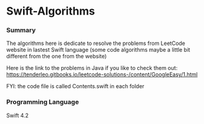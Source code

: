 # Swift-Algorithms
  ### Summary
  
   The algorithms here is dedicate to resolve the problems from LeetCode website in lastest Swift language 
   (some code algorithms maybe a little bit different from the one from the website)
   
   Here is the link to the problems in Java if you like to check them out: 
   https://tenderleo.gitbooks.io/leetcode-solutions-/content/GoogleEasy/1.html
   
   FYI: the code file is called Contents.swift in each folder

  ### Programming Language
  
   Swift 4.2
